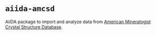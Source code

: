 # `aiida-amcsd`
AiiDA package to import and analyze data from [American Mineralogist Crystal Structure Database](http://rruff.geo.arizona.edu/AMS/amcsd.php).
